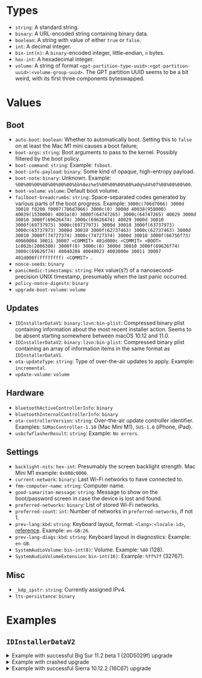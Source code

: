 # Types

* `string`: A standard string.
* `binary`: A URL-encoded string containing binary data.
* `boolean`: A string with value of either `true` or `false`.
* `int`: A decimal integer.
* `bin-int(n)`: A `binary`-encoded integer, little-endian, `n` bytes.
* `hex-int`: A hexadecimal integer.
* `volume`: A string of format `<gpt-partition-type-uuid>:<gpt-partition-uuid>:<volume-group-uuid>`. The GPT partition UUID seems to be a bit weird, with its first three components byteswapped.

# Values

## Boot

* `auto-boot`: `boolean`: Whether to automatically boot. Setting this to `false` on at least the Mac M1 mini causes a boot failure;
* `boot-args`: `string`: Boot arguments to pass to the kernel. Possibly filtered by the boot policy.
* `boot-command`: `string`: Example: `fsboot`.
* `boot-info-payload`: `binary`: Some kind of opaque, high-entropy payload.
* `boot-note`: `binary`: Unknown. Example: `%00%00%00%00%00%00%00%bb%0ez%e5%00%00%00%00%a0q%d4%07%08%00%00%00`.
* `boot-volume`: `volume`: Default boot volume.
* `failboot-breadcrumbs`: `string`: Space-separated codes generated by various parts of the boot progress. Example: `3000c(706d7066) 3000d 30010 f0200 f0007(706d7066) 3000c(0) 3000d 40038(958000) 40039(1530000) 4003a(0) 3000f(64747265) 3000c(64747265) 40029 3000d 30010 3000f(69626474) 3000c(69626474) 40029 3000d 30010 3000f(69737973) 3000c(69737973) 3000d 30010 3000f(63737973) 3000c(63737973) 3000d 30010 3000f(62737463) 3000c(62737463) 3000d 30010 3000f(74727374) 3000c(74727374) 3000d 30010 3000f(66756f73) 40060004 30011 30007 <COMMIT> 401d000c <COMMIT> <BOOT> 1c002b(2006300) 3000f(0) 3000c(0) 3000d 30010 3000f(69626f74) 3000c(69626f74) 40040204 40040023 4003000e 30011 30007 401d000f(ffffffff) <COMMIT> `.
* `nonce-seeds`: `binary`
* `panicmedic-timestamps`: `string`: Hex value(s?) of a nanosecond-precision UNIX timestamp, presumably when the last panic occurred.
* `policy-nonce-digests`: `binary`
* `upgrade-boot-volume`: `volume`

## Updates

* `IDInstallerDataV1`: `binary:lzvn:bin-plist`: Compressed binary plist containing information about the most recent installer action. Seems to be absent starting somewhere between macOS 10.12 and 11.0.
* `IDInstallerDataV2`: `binary:lzvn:bin-plist`: Compressed binary plist containing an array of information items in the same format as `IDInstallerDataV1`.
* `ota-updateType`: `string`: Type of over-the-air updates to apply. Example: `incremental`.
* `update-volume`: `volume`

## Hardware

* `bluetoothActiveControllerInfo`: `binary`
* `bluetoothInternalControllerInfo`: `binary`
* `ota-controllerVersion`: `string`: Over-the-air update controller identifier. Examples: `SUMacController-1.10` (Mac Mini M1), `SUS-1.0` (iPhone, iPad).
* `usbcfwflasherResult`: `string`: Example: `No errors`.

## Settings

* `backlight-nits`: `hex-int`: Presumably the screen backlight strength. Mac Mini M1 example: `0x008c0000`.
* `current-network`: `binary`: Last Wi-Fi networks to have connected to.
* `fmm-computer-name`: `string`: Computer name.
* `good-samaritan-message`: `string`: Message to show on the boot/password screen in case the device is lost and found.
* `preferred-networks`: `binary`: List of stored Wi-Fi networks.
* `preferred-count`: `int`: Number of networks in `preferred-networks`, if not 1.
* `prev-lang:kbd`: `string`: Keyboard layout, format: `<lang>:<locale-id>`, [reference](https://github.com/acidanthera/OpenCorePkg/blob/master/Utilities/AppleKeyboardLayouts/AppleKeyboardLayouts.txt). Example: `en-GB:26`.
* `prev-lang-diags:kbd`: `string`: Keyboard layout in diagnostics: Example: `en-GB`.
* `SystemAudioVolume`: `bin-int(8)`: Volume. Example: `%80` (128).
* `SystemAudioVolumeExtension`: `bin-int(16)`: Example: `%ff%7f` (32767).

## Misc

* `_kdp_ipstr`: `string`: Currently assigned IPv4.
* `lts-persistance`: `binary`

# Examples

## `IDInstallerDataV2`

<details>
<summary>Example with successful Big Sur 11.2 beta 1 (20D5029f) upgrade</summary>

```xml
<?xml version="1.0" encoding="UTF-8"?>
<!DOCTYPE plist PUBLIC "-//Apple//DTD PLIST 1.0//EN" "http://www.apple.com/DTDs/PropertyList-1.0.dtd">
<plist version="1.0">
<array>
	<dict>
		<key>505</key>
		<string>auth not needed</string>
		<key>6</key>
		<string>key recovery assistant</string>
	</dict>
	<dict>
		<key>505</key>
		<string>auth not needed</string>
		<key>6</key>
		<string>key recovery assistant</string>
	</dict>
	<dict>
		<key>0</key>
		<string>20D5029f</string>
		<key>100</key>
		<string>passed</string>
		<key>6</key>
		<string>upgrade</string>
	</dict>
	<dict>
		<key>505</key>
		<string>auth not needed</string>
		<key>6</key>
		<string>key recovery assistant</string>
	</dict>
	<dict>
		<key>505</key>
		<string>auth not needed</string>
		<key>6</key>
		<string>key recovery assistant</string>
	</dict>
	<dict>
		<key>505</key>
		<string>auth not needed</string>
		<key>6</key>
		<string>key recovery assistant</string>
	</dict>
	<dict>
		<key>6</key>
		<string>key recovery assistant</string>
	</dict>
	<dict>
		<key>6</key>
		<string>key recovery assistant</string>
	</dict>
</array>
</plist>
```

</details>

<details>
  <summary>Example with crashed upgrade</summary>

```xml
<?xml version="1.0" encoding="UTF-8"?>
<!DOCTYPE plist PUBLIC "-//Apple//DTD PLIST 1.0//EN" "http://www.apple.com/DTDs/PropertyList-1.0.dtd">
<plist version="1.0">
<array>
	<dict>
		<key>100</key>
		<string>crashed</string>
		<key>102</key>
		<string>initializer</string>
		<key>103</key>
		<string>1</string>
		<key>7</key>
		<string>NO</string>
	</dict>
</array>
</plist>
```

</details>

<details>
  <summary>Example with successful Sierra 10.12.2 (16C67) upgrade</summary>

```xml
<?xml version="1.0" encoding="UTF-8"?>
<!DOCTYPE plist PUBLIC "-//Apple//DTD PLIST 1.0//EN" "http://www.apple.com/DTDs/PropertyList-1.0.dtd">
<plist version="1.0">
<array>
	<dict>
		<key>0</key>
		<string>16C67</string>
		<key>100</key>
		<string>passed</string>
		<key>103</key>
		<string>1</string>
		<key>202</key>
		<string>832.499040</string>
		<key>203</key>
		<string>41.700535</string>
		<key>205</key>
		<string>30.318743</string>
		<key>206</key>
		<string>0.003648</string>
		<key>207</key>
		<string>0.156793</string>
		<key>208</key>
		<string>2.215885</string>
		<key>209</key>
		<string>8.130921</string>
		<key>299</key>
		<string>0.212016</string>
		<key>3</key>
		<string>solid state</string>
		<key>4</key>
		<string>unencrypted</string>
		<key>5</key>
		<string>case sensitive</string>
		<key>6</key>
		<string>clean</string>
		<key>7</key>
		<string>NO</string>
	</dict>
	<dict>
		<key>0</key>
		<string>16C67</string>
		<key>100</key>
		<string>passed</string>
		<key>103</key>
		<string>2</string>
		<key>202</key>
		<string>802.017327</string>
		<key>203</key>
		<string>29.902674</string>
		<key>205</key>
		<string>4.379149</string>
		<key>206</key>
		<string>0.003310</string>
		<key>207</key>
		<string>0.156726</string>
		<key>208</key>
		<string>2.214545</string>
		<key>209</key>
		<string>10.050913</string>
		<key>299</key>
		<string>0.184676</string>
		<key>3</key>
		<string>solid state</string>
		<key>4</key>
		<string>unencrypted</string>
		<key>5</key>
		<string>case insensitive</string>
		<key>6</key>
		<string>clean</string>
		<key>7</key>
		<string>NO</string>
	</dict>
	<dict>
		<key>0</key>
		<string>16C67</string>
		<key>100</key>
		<string>passed</string>
		<key>103</key>
		<string>3</string>
		<key>6</key>
		<string>software update</string>
	</dict>
	<dict>
		<key>0</key>
		<string>16C67</string>
		<key>100</key>
		<string>passed</string>
		<key>103</key>
		<string>4</string>
		<key>202</key>
		<string>582.532387</string>
		<key>203</key>
		<string>11.511343</string>
		<key>205</key>
		<string>1.900536</string>
		<key>206</key>
		<string>0.005585</string>
		<key>207</key>
		<string>0.101757</string>
		<key>208</key>
		<string>2.142859</string>
		<key>209</key>
		<string>3.942741</string>
		<key>299</key>
		<string>0.122528</string>
		<key>3</key>
		<string>solid state</string>
		<key>4</key>
		<string>unencrypted</string>
		<key>5</key>
		<string>case insensitive</string>
		<key>6</key>
		<string>clean</string>
		<key>7</key>
		<string>YES</string>
	</dict>
</array>
</plist>
```

</details>